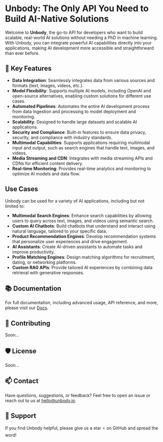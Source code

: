 # Unbody: The Only API You Need to Build AI-Native Solutions

Welcome to **Unbody**, the go-to API for developers who want to build scalable, real-world AI solutions without needing a PhD in machine learning. With Unbody, you can integrate powerful AI capabilities directly into your applications, making AI development more accessible and straightforward than ever before.

## 🚀 Key Features

- **Data Integration**: Seamlessly integrates data from various sources and formats (text, images, videos, etc.).
- **Model Flexibility**: Supports multiple AI models, including OpenAI and open-source alternatives, enabling custom solutions for different use cases.
- **Automated Pipelines**: Automates the entire AI development process from data ingestion and processing to model deployment and monitoring.
- **Scalability**: Designed to handle large datasets and scalable AI applications.
- **Security and Compliance**: Built-in features to ensure data privacy, security, and compliance with industry standards.
- **Multimodal Capabilities**: Supports applications requiring multimodal input and output, such as search engines that handle text, images, and videos.
- **Media Streaming and CDN**: Integrates with media streaming APIs and CDNs for efficient content delivery.
- **Real-time Monitoring**: Provides real-time analytics and monitoring to optimize AI models and data flow.

## Use Cases

Unbody can be used for a variety of AI applications, including but not limited to:

- **Multimodal Search Engines**: Enhance search capabilities by allowing users to query across text, images, and videos using semantic search.
- **Custom AI Chatbots**: Build chatbots that understand and interact using natural language, tailored to your specific data.
- **Product Recommendation Engines**: Develop recommendation systems that personalize user experiences and drive engagement.
- **AI Assistants**: Create AI-driven assistants to automate tasks and improve productivity.
- **Profile Matching Engines**: Design matching algorithms for recruitment, dating, or networking platforms.
- **Custom RAG APIs**: Provide tailored AI experiences by combining data retrieval with generative responses.

## 📚 Documentation

For full documentation, including advanced usage, API reference, and more, please visit our [Docs]([https://github.com/yourusername/unbody/wiki](https://www.unbody.io/docs)).

## 🤝 Contributing
Soon...

## 🛡️ License
Soon...

## 📫 Contact

Have questions, suggestions, or feedback? Feel free to open an issue or reach out to us at [hello@unbody.io](mailto:hello@unbody.io).

## 🌟 Support
If you find Unbody helpful, please give us a star ⭐ on GitHub and spread the word!
